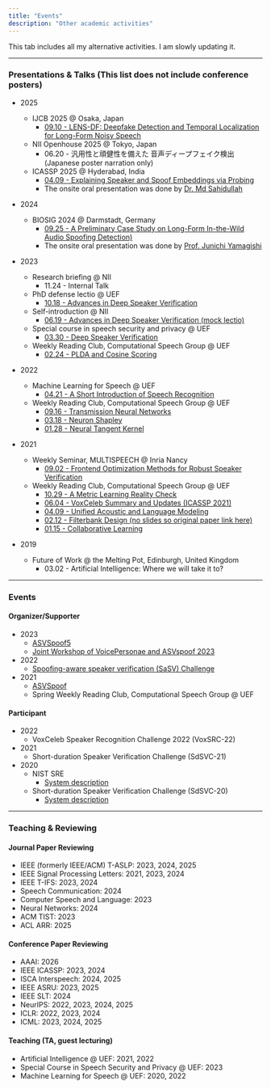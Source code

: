 ```yaml
---
title: "Events"
description: "Other academic activities"
---
```


This tab includes all my alternative activities. I am slowly updating it.

---
### Presentations & Talks (This list does not include conference posters)
* 2025
    * IJCB 2025 @ Osaka, Japan
        * [09.10 - LENS-DF: Deepfake Detection and Temporal Localization for Long-Form Noisy Speech](https://drive.google.com/file/d/1mFbQxjxlmaKba1X-BG9Q2WXO-Z4R1_Se/view?usp=share_link)
    * NII Openhouse 2025 @ Tokyo, Japan
        * 06.20 - 汎用性と頑健性を備えた 音声ディープフェイク検出 (Japanese poster narration only)
    * ICASSP 2025 @ Hyderabad, India
        * [04.09 - Explaining Speaker and Spoof Embeddings via Probing](https://drive.google.com/file/d/1I9lFvjTIjpa-dZbHvlh1OWXIwvryI8X_/view?usp=sharing)
        * The onsite oral presentation was done by [Dr. Md Sahidullah](https://scholar.google.com/citations?user=jRcYfsQAAAAJ)
* 2024
    * BIOSIG 2024 @ Darmstadt, Germany
        * [09.25 - A Preliminary Case Study on Long-Form In-the-Wild Audio Spoofing Detection)](https://drive.google.com/file/d/1WMnyBhvlVQWCaSZZramVWYnLI_sNrEZB/view?usp=share_link)
        * The onsite oral presentation was done by [Prof. Junichi Yamagishi](https://nii-yamagishilab.github.io/author/junichi-yamagishi)
* 2023
    * Research briefing @ NII
        * 11.24 - Internal Talk
    * PhD defense lectio @ UEF
        * [10.18 - Advances in Deep Speaker Verification](https://docs.google.com/presentation/d/15EsDUGzxF6S4Uz5RjX-oih_8xmY36_edkePloMhTw60/edit?usp=sharing)
    * Self-introduction @ NII
        * [06.19 - Advances in Deep Speaker Verification (mock lectio)](https://docs.google.com/presentation/d/11XqIy52-uIadpN2x7U2OZINpx_foocENT1BlyORHaWY/edit?usp=sharing)
    * Special course in speech security and privacy @ UEF
        * [03.30 - Deep Speaker Verification](https://docs.google.com/presentation/d/1wLK6FecPoGcv9a4j48fyGDjNkY-hemYozjjMemijGxU/edit?usp=sharing)
    * Weekly Reading Club, Computational Speech Group @ UEF
        * [02.24 - PLDA and Cosine Scoring](https://docs.google.com/presentation/d/13CBEwCwv7NOnv0WijjUg_ZayLPOSQhVX/edit?usp=sharing&ouid=116129211760406601542&rtpof=true&sd=true)
* 2022
    * Machine Learning for Speech @ UEF
        * [04.21 - A Short Introduction of Speech Recognition](https://docs.google.com/presentation/d/1QxZ-1qC4NYp1OrAan2p2RpVujsx0lbwp4z--BIuc5Fw/edit?usp=sharing)
    * Weekly Reading Club, Computational Speech Group @ UEF
        * [09.16 - Transmission Neural Networks](https://docs.google.com/presentation/d/1LUIWthcF92Xr0qQw6ZPqat__auRl2Ekw2luFLIbhti8/edit?usp=sharing)
        * [03.18 - Neuron Shapley](https://docs.google.com/presentation/d/1BspvlYXTal0bXqQj-DFtJD8AUbawRTw1vHb0EdUfuPo/edit?usp=sharing)
        * [01.28 - Neural Tangent Kernel](https://docs.google.com/presentation/d/1rRxHgD1xV7at43Db7dqODc4cM_pQ61A3mV4xlLgiy_4/edit?usp=sharing)

* 2021
    * Weekly Seminar, MULTISPEECH @ Inria Nancy
        * [09.02 - Frontend Optimization Methods for Robust Speaker Verification](https://docs.google.com/presentation/d/1FL5jMZPI-nyfCws-fgU9a15HH78dSXBbVQfJi3LGxlo/edit?usp=sharing)
    * Weekly Reading Club, Computational Speech Group @ UEF
        * [10.29 - A Metric Learning Reality Check](https://docs.google.com/presentation/d/1zU2vrKeAmY_9bmOio0URqi2NKaDTYC7UsfDc7SeQ2fw/edit?usp=sharing)
        * [06.04 - VoxCeleb Summary and Updates (ICASSP 2021)](https://drive.google.com/file/d/1KFxa9bhyeR72uI5Q6plGc5ezncy1EOoG/view?usp=sharing)
        * [04.09 - Unified Acoustic and Language Modeling](https://docs.google.com/presentation/d/1ZSCScHn7u2lrrSj0DFJX7v9h3LvlzLBq0Dypg8fWpXY/edit?usp=sharing)
        * [02.12 - Filterbank Design (no slides so original paper link here)](https://arxiv.org/abs/1910.10400)
        * [01.15 - Collaborative Learning](https://docs.google.com/presentation/d/1RCYFQbLoJRrvShqpsSdQSegddKyBBMTPn9bjX1EsKyE/edit?usp=sharing)

* 2019
    * Future of Work @ the Melting Pot, Edinburgh, United Kingdom
        * 03.02 - Artificial Intelligence: Where we will take it to?

-------------------
### Events

#### Organizer/Supporter
* 2023
    * [ASVSpoof5](https://www.asvspoof.org)
    * [Joint Workshop of VoicePersonae and ASVspoof 2023](https://nii-yamagishilab.github.io/workshops/voicepersonae/)
* 2022
    * [Spoofing-aware speaker verification (SaSV) Challenge](https://sasv-challenge.github.io)
* 2021
    * [ASVSpoof](https://www.asvspoof.org)
    * Spring Weekly Reading Club, Computational Speech Group @ UEF

#### Participant
* 2022
    * VoxCeleb Speaker Recognition Challenge 2022 (VoxSRC-22)
* 2021
    * Short-duration Speaker Verification Challenge (SdSVC-21)
* 2020
    * NIST SRE
        * [System description](https://www.eurecom.fr/publication/6747/download/sec-publi-6747.pdf)
    * Short-duration Speaker Verification Challenge (SdSVC-20)
        * [System description](https://arxiv.org/abs/2007.13118)

-------------------
### Teaching & Reviewing

#### Journal Paper Reviewing
* IEEE (formerly IEEE/ACM) T-ASLP: 2023, 2024, 2025
* IEEE Signal Processing Letters: 2021, 2023, 2024
* IEEE T-IFS: 2023, 2024
* Speech Communication: 2024
* Computer Speech and Language: 2023
* Neural Networks: 2024
* ACM TIST: 2023
* ACL ARR: 2025

#### Conference Paper Reviewing
* AAAI: 2026
* IEEE ICASSP: 2023, 2024
* ISCA Interspeech: 2024, 2025
* IEEE ASRU: 2023, 2025
* IEEE SLT: 2024
* NeurIPS: 2022, 2023, 2024, 2025
* ICLR: 2022, 2023, 2024
* ICML: 2023, 2024, 2025

#### Teaching (TA, guest lecturing)
* Artificial Intelligence @ UEF: 2021, 2022
* Special Course in Speech Security and Privacy @ UEF: 2023
* Machine Learning for Speech @ UEF: 2020, 2022
